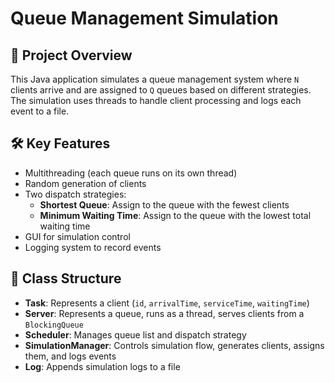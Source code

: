 # Queue Management Simulation

## 📌 Project Overview

This Java application simulates a queue management system where `N` clients arrive and are assigned to `Q` queues based on different strategies. The simulation uses threads to handle client processing and logs each event to a file.

## 🛠️ Key Features

- Multithreading (each queue runs on its own thread)
- Random generation of clients
- Two dispatch strategies:
  - **Shortest Queue**: Assign to the queue with the fewest clients
  - **Minimum Waiting Time**: Assign to the queue with the lowest total waiting time
- GUI for simulation control
- Logging system to record events

## 🧩 Class Structure

- **Task**: Represents a client (`id`, `arrivalTime`, `serviceTime`, `waitingTime`)
- **Server**: Represents a queue, runs as a thread, serves clients from a `BlockingQueue`
- **Scheduler**: Manages queue list and dispatch strategy
- **SimulationManager**: Controls simulation flow, generates clients, assigns them, and logs events
- **Log**: Appends simulation logs to a file

